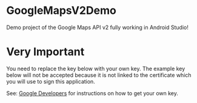 GoogleMapsV2Demo
================

Demo project of the Google Maps API v2 fully working in Android Studio!


Very Important
================


You need to replace the key below with your own key. The example key below will not be accepted because it is not linked to the certificate which you will use to sign this application.

See: <a href="https://developers.google.com/maps/documentation/android/start">Google Developers</a> for instructions on how to get your own key.
